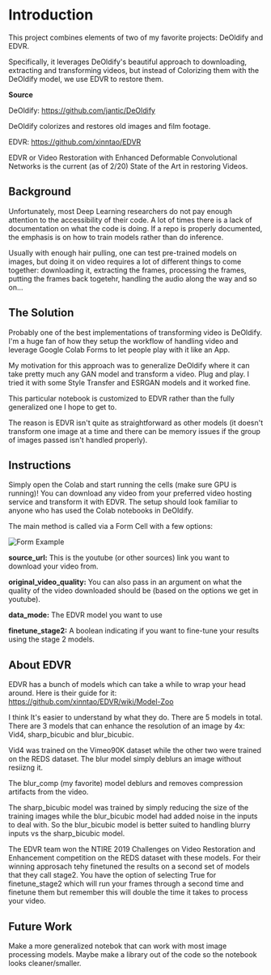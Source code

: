 # Introduction

This project combines elements of two of my favorite projects: DeOldify and EDVR.

Specifically, it leverages DeOldify's beautiful approach to downloading, extracting and transforming videos, but instead of Colorizing them with the DeOldify model, we use EDVR to restore them.

**Source**

DeOldify: https://github.com/jantic/DeOldify

DeOldify colorizes and restores old images and film footage. 

EDVR: https://github.com/xinntao/EDVR

EDVR or Video Restoration with Enhanced Deformable Convolutional Networks is the current (as of 2/20) State of the Art in restoring Videos.

## Background

Unfortunately, most Deep Learning researchers do not pay enough attention to the accessibility of their code. A lot of times there is a lack of documentation on what the code is doing. If a repo is properly documented, the emphasis is on how to train models rather than do inference. 

Usually with enough hair pulling, one can test pre-trained models on images, but doing it on video requires a lot of different things to come together: downloading it, extracting the frames, processing the frames, putting the frames back togetehr, handling the audio along the way and so on...

## The Solution

Probably one of the best implementations of transforming video is DeOldify. I'm a huge fan of how they setup the workflow of handling video and leverage Google Colab Forms to let people play with it like an App. 

My motivation for this approach was to generalize DeOldify where it can take pretty much any GAN model and transform a video. Plug and play. I tried it with some Style Transfer and ESRGAN models and it worked fine.

This particular notebook is customized to EDVR rather than the fully generalized one I hope to get to.

The reason is EDVR isn't quite as straightforward as other models (it doesn't transform one image at a time and there can be memory issues if the group of images passed isn't handled properly).

## Instructions

Simply open the Colab and start running the cells (make sure GPU is running)! You can download any video from your preferred video hosting service and transform it with EDVR. The setup should look familiar to anyone who has used the Colab notebooks in DeOldify.

The main method is called via a Form Cell with a few options:

![Form Example](https://github.com/btahir/deoldify_and_edvr/blob/master/form.png) 

**source_url:** This is the youtube (or other sources) link you want to download your video from.

**original_video_quality:** You can also pass in an argument on what the quality of the video downloaded should be (based on the options we get in youtube).

**data_mode:** The EDVR model you want to use

**finetune_stage2:** A boolean indicating if you want to fine-tune your results using the stage 2 models.

## About EDVR

EDVR has a bunch of models which can take a while to wrap your head around.
Here is their guide for it: https://github.com/xinntao/EDVR/wiki/Model-Zoo

I think It's easier to understand by what they do. There are 5 models in total.
There are 3 models that can enhance the resolution of an image by 4x: Vid4, sharp_bicubic and blur_bicubic.

Vid4 was trained on the Vimeo90K dataset while the other two were trained on the REDS dataset.
The blur model simply deblurs an image without resiizng it.

The blur_comp (my favorite) model deblurs and removes compression artifacts from the video.

The sharp_bicubic model was trained by simply reducing the size of the training images while the blur_bicubic model had added noise in the inputs to deal with. So the blur_bicubic model is better suited to handling blurry inputs vs the sharp_bicubic model.

The EDVR team won the NTIRE 2019 Challenges on Video Restoration and Enhancement competition on the REDS dataset with these models. For their winning approsach tehy finetuned the results on a second set of models that they call stage2. You have the option of selecting True for finetune_stage2 which will run your frames through a second time and finetune them but remember this will double the time it takes to process your video.

## Future Work

Make a more generalized notebok that can work with most image processing models. Maybe make a library out of the code so the notebook looks cleaner/smaller.
